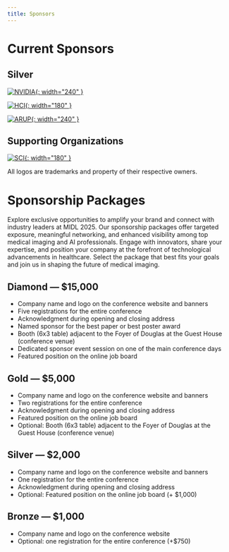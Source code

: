 ```yaml
---
title: Sponsors
---
```


# Current Sponsors

## Silver

[![NVIDIA](/images/sponsors/nvidia.png){: width="240" }](https://www.nvidia.com/en-us/)

[![HCI](/images/sponsors/HCI_logo.jpg){: width="180" }](https://uofuhealth.utah.edu/huntsman)

[![ARUP](/images/sponsors/ARUP-logo.png){: width="240" }](https://www.aruplab.com)

## Supporting Organizations

[![SCI](/images/sponsors/sci-30-multi.jpg){: width="180" }](https://www.sci.utah.edu)


All logos are trademarks and property of their respective owners.

# Sponsorship Packages

Explore exclusive opportunities to amplify your brand and connect with industry leaders at MIDL 2025. Our sponsorship packages offer targeted exposure, meaningful networking, and enhanced visibility among top medical imaging and AI professionals. Engage with innovators, share your expertise, and position your company at the forefront of technological advancements in healthcare. Select the package that best fits your goals and join us in shaping the future of medical imaging.

## Diamond — $15,000
-	Company name and logo on the conference website and banners
-	Five registrations for the entire conference  
-	Acknowledgment during opening and closing address 
-	Named sponsor for the best paper or best poster award 
-	Booth (6x3 table) adjacent to the Foyer of Douglas at the Guest House (conference venue)
-	Dedicated sponsor event session on one of the main conference days
-	Featured position on the online job board

## Gold — $5,000
-	Company name and logo on the conference website and banners
-	Two registrations for the entire conference
-	Acknowledgment during opening and closing address
-	Featured position on the online job board
-	Optional: Booth (6x3 table) adjacent to the Foyer of Douglas at the Guest House (conference venue)

## Silver — $2,000
-	Company name and logo on the conference website and banners
-	One registration for the entire conference 
-	Acknowledgment during opening and closing address
-	Optional: Featured position on the online job board (+ $1,000)

## Bronze — $1,000
-	Company name and logo on the conference website
-	Optional: one registration for the entire conference (+$750)

